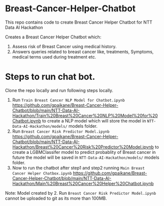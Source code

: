 # Breast-Cancer-Helper-Chatbot
This repo contains code to create Breast Cancer Helper Chatbot for NTT Data AI Hackathon

Creates a Breast Cancer Helper Chatbot which:

  1.  Assess risk of Breast Cancer using medical history.
  2.  Answers queries related to breast cancer like, treatments, Symptoms, medical terms used during treatment etc.

# Steps to run chat bot.
Clone the repo locally and run following steps locally.

1. Run `Train Breast Cancer NLP Model for Chatbot.ipynb` https://github.com/gpaikane/Breast-Cancer-Helper-Chatbot/blob/main/NTT-Data-AI-Hackathon/Train%20Breast%20Cancer%20NLP%20Model%20for%20Chatbot.ipynb to create a NLP model which will store the model in `NTT-Data-AI-Hackathon/models/` models folder.
2. Run `Breast Cancer Risk Predictor Model.ipynb` https://github.com/gpaikane/Breast-Cancer-Helper-Chatbot/blob/main/NTT-Data-AI-Hackathon/Breast%20Cancer%20Risk%20Predictor%20Model.ipynb to create a LGBMClassifer model to predict probablity of Breast cancer in future the model will be saved in  `NTT-Data-AI-Hackathon/models/` models folder.
3. Now to run the chatbot after step1 and step2 running `Main Breast Cancer Helper Chatbox.ipynb` https://github.com/gpaikane/Breast-Cancer-Helper-Chatbot/blob/main/NTT-Data-AI-Hackathon/Main%20Breast%20Cancer%20Helper%20Chatbot.ipynb


Note: Model created by 2. Run `Breast Cancer Risk Predictor Model.ipynb` cannot be uploaded to git as its more than 100MB.
